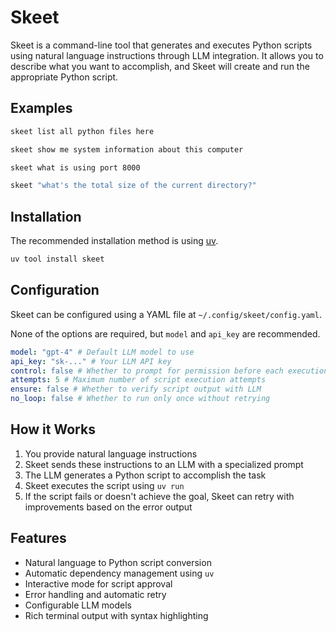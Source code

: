 # Skeet

Skeet is a command-line tool that generates and executes Python scripts using natural language instructions through LLM integration. It allows you to describe what you want to accomplish, and Skeet will create and run the appropriate Python script.

## Examples

```bash
skeet list all python files here

skeet show me system information about this computer

skeet what is using port 8000

skeet "what's the total size of the current directory?"
```

## Installation

The recommended installation method is using [uv](https://github.com/astral-sh/uv).

```bash
uv tool install skeet
```


## Configuration

Skeet can be configured using a YAML file at `~/.config/skeet/config.yaml`.

None of the options are required, but `model` and `api_key` are recommended.

```yaml
model: "gpt-4" # Default LLM model to use
api_key: "sk-..." # Your LLM API key
control: false # Whether to prompt for permission before each execution
attempts: 5 # Maximum number of script execution attempts
ensure: false # Whether to verify script output with LLM
no_loop: false # Whether to run only once without retrying
```

## How it Works

1. You provide natural language instructions
2. Skeet sends these instructions to an LLM with a specialized prompt
3. The LLM generates a Python script to accomplish the task
4. Skeet executes the script using `uv run`
5. If the script fails or doesn't achieve the goal, Skeet can retry with improvements based on the error output


## Features

- Natural language to Python script conversion
- Automatic dependency management using `uv`
- Interactive mode for script approval
- Error handling and automatic retry
- Configurable LLM models
- Rich terminal output with syntax highlighting
